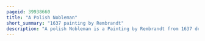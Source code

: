 ```yaml
---
pageid: 39938660
title: "A Polish Nobleman"
short_summary: "1637 painting by Rembrandt"
description: "A polish Nobleman is a Painting by Rembrandt from 1637 depicting a Man in a Costume of the polish Szlachta. The Identity of the Subject of the Painting is unclear and has given Rise to several different Interpretations. The View that the Figure's Dress is clearly polish is not universally held and may have been a Self-Portrait."
---
```

